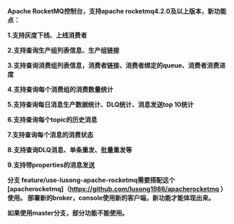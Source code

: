 **Apache RocketMQ控制台，支持apache rocketmq4.2.0及以上版本，新功能点：**


**1.支持灰度下线、上线消费者**

**2.支持查询生产组列表信息、生产组链接**

**3.支持查询消费组列表信息，消费者链接、消费者绑定的queue、消费者消费进度**

**4.支持查询每个消费组的消费数量统计**

**5.支持查询每日消息生产数据统计、DLQ统计、消息发送top 10统计**

**6.支持查询每个topic的历史消息**

**7.支持查询每个消息的消费状态**

**8.支持查询DLQ消息、单条重发、批量重发等**

**9.支持带properties的消息发送**

**分支 feature/use-lusong-apache-rocketmq需要搭配这个 [apacherocketmq]（https://github.com/lusong1986/apacherocketmq ） 使用。
部署新的broker，console使用新的客户端，新功能才能体现出来。**

**如果使用master分支，部分功能不能使用。**
